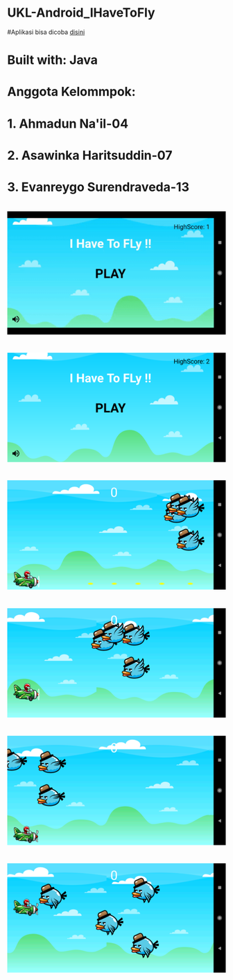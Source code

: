 # UKL-Android_IHaveToFly

#Aplikasi bisa dicoba [disini](https://github.com/ahmaduunnail/UKL-Android_IHaveToFly/raw/master/release/app-release.apk)

# Built with: Java

#
# Anggota Kelommpok:
# 1. Ahmadun Na'il-04
# 2. Asawinka Haritsuddin-07
# 3. Evanreygo Surendraveda-13

#
![video](https://github.com/ahmaduunnail/UKL-Android_IHaveToFly/blob/master/img/ezgif-4-8b03994fa968.gif)
#
![1](https://github.com/ahmaduunnail/UKL-Android_IHaveToFly/blob/master/img/Screenshot_1606998961.png?raw=true)
#
![2](https://github.com/ahmaduunnail/UKL-Android_IHaveToFly/blob/master/img/Screenshot_1606998967.png?raw=true)
#
![3](https://github.com/ahmaduunnail/UKL-Android_IHaveToFly/blob/master/img/Screenshot_1606998970.png?raw=true)
#
![4](https://github.com/ahmaduunnail/UKL-Android_IHaveToFly/blob/master/img/Screenshot_1606998973.png?raw=true)
#
![5](https://github.com/ahmaduunnail/UKL-Android_IHaveToFly/blob/master/img/Screenshot_1606998982.png?raw=true)
